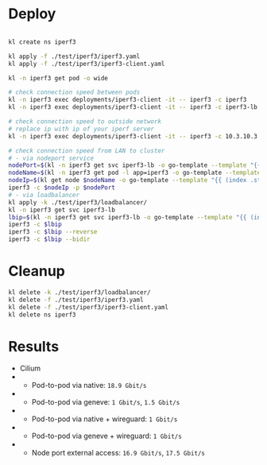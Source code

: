 
# Deploy

```bash

kl create ns iperf3

kl apply -f ./test/iperf3/iperf3.yaml
kl apply -f ./test/iperf3/iperf3-client.yaml

kl -n iperf3 get pod -o wide

# check connection speed between pods
kl -n iperf3 exec deployments/iperf3-client -it -- iperf3 -c iperf3
kl -n iperf3 exec deployments/iperf3-client -it -- iperf3 -c iperf3-lb

# check connection speed to outside network
# replace ip with ip of your iperf server
kl -n iperf3 exec deployments/iperf3-client -it -- iperf3 -c 10.3.10.3

# check connection speed from LAN to cluster
# - via nodeport service
nodePort=$(kl -n iperf3 get svc iperf3-lb -o go-template --template "{{ (index .spec.ports 0).nodePort}}")
nodeName=$(kl -n iperf3 get pod -l app=iperf3 -o go-template --template "{{ (index .items 0).spec.nodeName}}")
nodeIp=$(kl get node $nodeName -o go-template --template "{{ (index .status.addresses 0).address}}")
iperf3 -c $nodeIp -p $nodePort
# - via loadbalancer
kl apply -k ./test/iperf3/loadbalancer/
kl -n iperf3 get svc iperf3-lb
lbip=$(kl -n iperf3 get svc iperf3-lb -o go-template --template "{{ (index .status.loadBalancer.ingress 0).ip}}")
iperf3 -c $lbip
iperf3 -c $lbip --reverse
iperf3 -c $lbip --bidir

```

# Cleanup

```bash
kl delete -k ./test/iperf3/loadbalancer/
kl delete -f ./test/iperf3/iperf3.yaml
kl delete -f ./test/iperf3/iperf3-client.yaml
kl delete ns iperf3
```

# Results

- Cilium
- - Pod-to-pod via native: `18.9 Gbit/s`
- - Pod-to-pod via geneve: `1 Gbit/s`, `1.5 Gbit/s`
- - Pod-to-pod via native + wireguard: `1 Gbit/s`
- - Pod-to-pod via geneve + wireguard: `1 Gbit/s`
- - Node port external access: `16.9 Gbit/s`, `17.5 Gbit/s`
